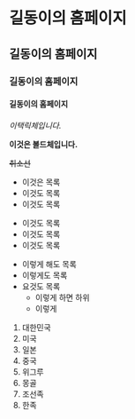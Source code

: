 # 길동이의 홈페이지
## 길동이의 홈페이지
### 길동이의 홈페이지
#### 길동이의 홈페이지

*이택릭체입니다.*

**이것은 볼드체입니다.**

~~취소선~~

* 이것은 목록
* 이것도 목록
* 이것도 목록

+ 이것도 목록
+ 이것도 목록
+ 이것도 목록

- 이렇게 해도 목록
- 이렇게도 목록
- 요것도 목록
  - 이렇게 하면 하위
  - 이렇게

1. 대한민국
2. 미국
3. 일본
4. 중국
  1. 위그루
  2. 몽골
  3. 조선족
  4. 한족
